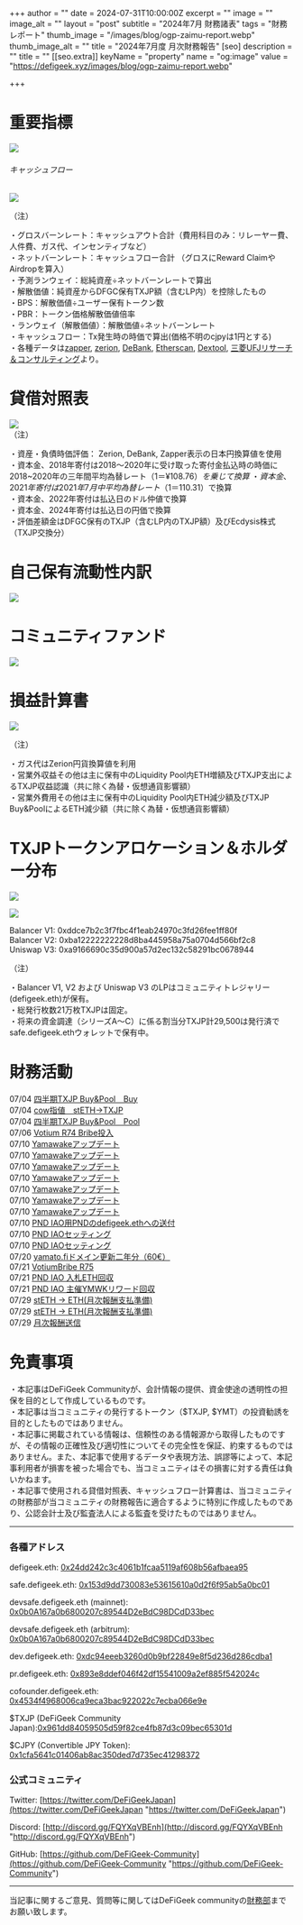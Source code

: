 
+++
author = ""
date = 2024-07-31T10:00:00Z
excerpt = ""
image = ""
image_alt = ""
layout = "post"
subtitle = "2024年7月 財務諸表"
tags = "財務レポート"
thumb_image = "/images/blog/ogp-zaimu-report.webp"
thumb_image_alt = ""
title = "2024年7月度 月次財務報告"
[seo]
description = ""
title = ""
[[seo.extra]]
keyName = "property"
name = "og:image"
value = "https://defigeek.xyz/images/blog/ogp-zaimu-report.webp"

+++

# 重要指標

![](/images/blog/24075.png)

###### キャッシュフロー

![](/images/blog/24071.png)


（注）

・グロスバーンレート：キャッシュアウト合計（費用科目のみ：リレーヤー費、人件費、ガス代、インセンティブなど）\
・ネットバーンレート：キャッシュフロー合計 （グロスにReward ClaimやAirdropを算入）\
・予測ランウェイ：総純資産÷ネットバーンレートで算出\
・解散価値：純資産からDFGC保有TXJP額（含むLP内）を控除したもの\
・BPS：解散価値÷ユーザー保有トークン数\
・PBR：トークン価格解散価値倍率\
・ランウェイ（解散価値）：解散価値÷ネットバーンレート\
・キャッシュフロー：Tx発生時の時価で算出(価格不明のcjpyは1円とする)\
・各種データは[zapper](https://t.co/lzLYnn8VGj?amp=1), [zerion](https://app.zerion.io/), [DeBank](https://debank.com/), [Etherscan](https://etherscan.io/), [Dextool](https://www.dextools.io/app/ether/pair-explorer/0xa9166690c35d900a57d2ec132c58291bc0678944), [三菱UFJリサーチ＆コンサルティング](http://www.murc-kawasesouba.jp/fx/lastmonth.php)より。

#

# 貸借対照表

![](/images/blog/24072.png)\
（注）

・資産・負債時価評価： Zerion, DeBank, Zapper表示の日本円換算値を使用\
・資本金、2018年寄付は2018～2020年に受け取った寄付金払込時の時価に2018~2020年の三年間平均為替レート（$1＝¥108.76）を乗じて換算\
・資本金、2021年寄付は2021年7月中平均為替レート（$1＝110.31）で換算\
・資本金、2022年寄付は払込日のドル仲値で換算\
・資本金、2024年寄付は払込日の円価で換算\
・評価差額金はDFGC保有のTXJP（含むLP内のTXJP額）及びEcdysis株式（TXJP交換分）  

#

# 自己保有流動性内訳

![](/images/blog/24078.png)

#

# コミュニティファンド

![](/images/blog/24077.png)

#

# 損益計算書

![](/images/blog/24073r.png)

（注）

・ガス代はZerion円貨換算値を利用\
・営業外収益その他は主に保有中のLiquidity Pool内ETH増額及びTXJP支出によるTXJP収益認識（共に除く為替・仮想通貨影響額）\
・営業外費用その他は主に保有中のLiquidity Pool内ETH減少額及びTXJP Buy\&PoolによるETH減少額（共に除く為替・仮想通貨影響額）

#

# TXJPトークンアロケーション＆ホルダー分布

![](/images/blog/24074.png)

![](/images/blog/24076.png)

Balancer V1: 0xddce7b2c3f7fbc4f1eab24970c3fd26fee1ff80f\
Balancer V2: 0xba12222222228d8ba445958a75a0704d566bf2c8\
Uniswap V3: 0xa9166690c35d900a57d2ec132c58291bc0678944

（注）

・Balancer V1, V2 および Uniswap V3 のLPはコミュニティトレジャリー (defigeek.eth)が保有。\
・総発行枚数21万枚TXJPは固定。\
・将来の資金調達（シリーズA～C）に係る割当分TXJP計29,500は発行済でsafe.defigeek.ethウォレットで保有中。

#

# 財務活動

07/04	[四半期TXJP Buy&Pool　Buy](https://etherscan.io/tx/0x4739c67d0df9c89a7988ac360865ac8fd13a1ee161c6bf8b0b83635de3ddede1)   
07/04	[cow指値　stETH→TXJP](https://etherscan.io/tx/0x9245c7dd16ed49f789117ac3cbb8e8c9d73cb70d0059fe75b8e28f03cd65fb94)  
07/04	[四半期TXJP Buy&Pool　Pool](https://etherscan.io/tx/0xe9f9669636ab0af7d0f30b36f6bdb22d5b5a0bd73930846a5e403e8c09487168)  
07/06	[Votium R74 Bribe投入](https://etherscan.io/tx/0x40c7b786d77dfa655bb0e7eb08e56f8ccaad53c1afb2efad82c5aaa9f6779fe9)  
07/10	[Yamawakeアップデート](https://etherscan.io/tx/0x60514ac97cf6cc2b82edbdc25138e2800dc5f4ff15e54f2bc346253580b0117d)  
07/10	[Yamawakeアップデート](https://etherscan.io/tx/0xbce0a747f99c008b70a3b1185e69e2cfd9df80ea01d25ddbddf8268158f52a4f)  
07/10	[Yamawakeアップデート](https://etherscan.io/tx/0x765295099ef62457501ecd5b1873158fe4c77b6f94fb29ae0e6bbde83f777c1e)  
07/10	[Yamawakeアップデート](https://etherscan.io/tx/0x622dd3a8914e8e88fb2acc425ab43ad0bbf2e7ec5cdfcb04838a1c70f5940cfb)  
07/10	[Yamawakeアップデート](https://etherscan.io/tx/0xb5329073d1cba687fde575b4672826ae0aeffc379410ac3647c4d9bb39db8d61)  
07/10	[Yamawakeアップデート](https://etherscan.io/tx/0x17cadea98af5ebe2329d3aec2943b43eae35ef597d47d24b800b7497dbdda0dc)  
07/10	[Yamawakeアップデート](https://etherscan.io/tx/0xa226e3656e4f4c57cb76610c842986f4e9a1c5e57ed4ef660effcb7aa8a69023)  
07/10	[PND IAO用PNDのdefigeek.ethへの送付](https://etherscan.io/tx/0x7fe8824c48a58a57dbbd31f2a8cd52615e874ff342a14883ba2b45b88ed15320)   
07/10	[PND IAOセッティング](https://etherscan.io/tx/0x53107ee1679303813b40db2095821de6474fc3a18fabadb81e0921f7324bd18e)  
07/10	[PND IAOセッティング](https://etherscan.io/tx/0xb8516e4cb2277a9fa76fb04b7a6c462ddfc996825f1ea5a2d21a88f5400cdfc5)  
07/20	[yamato.fiドメイン更新二年分（60€）](https://etherscan.io/tx/0x563d00f8496baf43f38db6a9932d62733f2e2d4c9ab9781980c84260b33b24aa)  
07/21	[VotiumBribe R75](https://etherscan.io/tx/0xb49c9a57ab8ab295c731b258e1ffe3274be8eede45a459fe68ab08b2c66fe11b)  
07/21	[PND IAO 入札ETH回収](https://etherscan.io/tx/0xd77a4bbbdab53767665fc645bdaa6d49622b7cc7e72a5bd756be846fb3bbdf82)  
07/21	[PND IAO 主催YMWKリワード回収](https://etherscan.io/tx/0x6610099a4232b8530413f0a508a528ee488d69673c5f64de079686898a6779cd)  
07/29	[stETH → ETH(月次報酬支払準備)](https://etherscan.io/tx/0x0633300dea617ae29ea12f8ee5cec50470504926a2a71b2e4ce3577c4b7bc66c)  
07/29	[stETH → ETH(月次報酬支払準備)](https://etherscan.io/tx/0x3c9c84dbf558198476207542e8d61191dd8e162e6f1b7007502cae46cf2bfc4f)  
07/29	[月次報酬送信](https://etherscan.io/tx/0x149510719f16adcf80d5dc657205f856412542e7c38c235bb107b6ee7b356db0)  

# 免責事項

・本記事はDeFiGeek Communityが、会計情報の提供、資金使途の透明性の担保を目的として作成しているものです。\
・本記事は当コミュニティの発行するトークン（$TXJP, $YMT）の投資勧誘を目的としたものではありません。\
・本記事に掲載されている情報は、信頼性のある情報源から取得したものですが、その情報の正確性及び適切性についてその完全性を保証、約束するものではありません。また、本記事で使用するデータや表現方法、誤謬等によって、本記事利用者が損害を被った場合でも、当コミュニティはその損害に対する責任は負いかねます。\
・本記事で使用される貸借対照表、キャッシュフロー計算書は、当コミュニティの財務部が当コミュニティの財務報告に適合するように特別に作成したものであり、公認会計士及び監査法人による監査を受けたものではありません。

---

### 各種アドレス

defigeek.eth: [0x24dd242c3c4061b1fcaa5119af608b56afbaea95](https://etherscan.io/address/0x24dd242c3c4061b1fcaa5119af608b56afbaea95)

safe.defigeek.eth: [0x153d9dd730083e53615610a0d2f6f95ab5a0bc01](https://etherscan.io/address/0x153d9dd730083e53615610a0d2f6f95ab5a0bc01)

devsafe.defigeek.eth (mainnet): [0x0b0A167a0b6800207c89544D2eBdC98DCdD33bec](https://etherscan.io/address/0x0b0A167a0b6800207c89544D2eBdC98DCdD33bec)

devsafe.defigeek.eth (arbitrum): [0x0b0A167a0b6800207c89544D2eBdC98DCdD33bec](https://arbiscan.io/address/0x0b0A167a0b6800207c89544D2eBdC98DCdD33bec)

dev.defigeek.eth: [0xdc94eeeb3260d0b9bf22849e8f5d236d286cdba1](https://etherscan.io/address/0xdc94eeeb3260d0b9bf22849e8f5d236d286cdba1)

pr.defigeek.eth: [0x893e8ddef046f42df15541009a2ef885f542024c](https://etherscan.io/address/0x893e8ddef046f42df15541009a2ef885f542024c)

cofounder.defigeek.eth: [0x4534f4968006ca9eca3bac922022c7ecba066e9e](https://etherscan.io/address/0x4534f4968006ca9eca3bac922022c7ecba066e9e)

$TXJP (DeFiGeek Community Japan):[0x961dd84059505d59f82ce4fb87d3c09bec65301d](https://etherscan.io/token/0x961dd84059505d59f82ce4fb87d3c09bec65301d)

$CJPY (Convertible JPY Token): [0x1cfa5641c01406ab8ac350ded7d735ec41298372](https://etherscan.io/token/0x1cfa5641c01406ab8ac350ded7d735ec41298372)

### 公式コミュニティ

Twitter: [https://twitter.com/DeFiGeekJapan](https://twitter.com/DeFiGeekJapan "https://twitter.com/DeFiGeekJapan")

Discord: [http://discord.gg/FQYXqVBEnh](http://discord.gg/FQYXqVBEnh "http://discord.gg/FQYXqVBEnh")

GitHub: [https://github.com/DeFiGeek-Community](https://github.com/DeFiGeek-Community "https://github.com/DeFiGeek-Community")

---

当記事に関するご意見、質問等に関してはDeFiGeek communityの[財務部](https://discord.gg/CkM2cyTz8N)までお願い致します。
